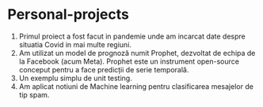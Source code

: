 # Personal-projects

1. Primul proiect a fost facut in pandemie unde am incarcat date despre situatia Covid in mai multe regiuni.
2. Am utilizat un model de prognoză numit Prophet, dezvoltat de echipa de la Facebook (acum Meta). Prophet este un instrument open-source conceput pentru a face predicții de serie temporală.
3. Un exemplu simplu de unit testing.
4. Am aplicat notiuni de Machine learning pentru clasificarea mesajelor de tip spam.

